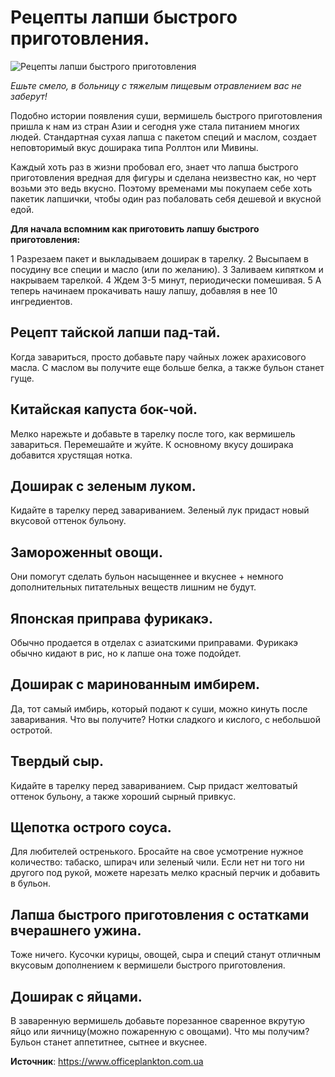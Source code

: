 # Рецепты лапши быстрого приготовления.

![Рецепты лапши быстрого приготовления](/images/Kulinar/Second/kitayskaya-lapsha.jpg 'Рецепты лапши быстрого приготовления')

_Ешьте смело, в больницу с тяжелым пищевым отравлением вас не заберут!_

Подобно истории появления суши, вермишель быстрого приготовления пришла к нам из стран Азии и сегодня уже стала питанием многих людей. Стандартная сухая лапша с пакетом специй и маслом, создает неповторимый вкус доширака типа Роллтон или Мивины.

Каждый хоть раз в жизни пробовал его, знает что лапша быстрого приготовления вредная для фигуры и сделана неизвестно как, но черт возьми это ведь вкусно. Поэтому временами мы покупаем себе хоть пакетик лапшички, чтобы один раз побаловать себя дешевой и вкусной едой.

**Для начала вспомним как приготовить лапшу быстрого приготовления:**

1 Разрезаем пакет и выкладываем доширак в тарелку.
2 Высыпаем в посудину все специи и масло (или по желанию).
3 Заливаем кипятком и накрываем тарелкой.
4 Ждем 3-5 минут, периодически помешивая.
5 А теперь начинаем прокачивать нашу лапшу, добавляя в нее 10 ингредиентов.

## Рецепт тайской лапши пад-тай.

Когда завариться, просто добавьте пару чайных ложек арахисового масла. С маслом вы получите еще больше белка, а также бульон станет гуще.

## Китайская капуста бок-чой.

Мелко нарежьте и добавьте в тарелку после того, как вермишель завариться. Перемешайте и жуйте. К основному вкусу доширака добавится хрустящая нотка.

## Доширак с зеленым луком.

Кидайте в тарелку перед завариванием. Зеленый лук придаст новый вкусовой оттенок бульону.

## Замороженныt овощи.

Они помогут сделать бульон насыщеннее и вкуснее + немного дополнительных питательных веществ лишним не будут.

## Японская приправа фурикакэ.

Обычно продается в отделах с азиатскими приправами. Фурикакэ обычно кидают в рис, но к лапше она тоже подойдет.

## Доширак с маринованным имбирем.

Да, тот самый имбирь, который подают к суши, можно кинуть после заваривания. Что вы получите? Нотки сладкого и кислого, с небольшой остротой.

## Твердый сыр.

Кидайте в тарелку перед завариванием. Сыр придаст желтоватый оттенок бульону, а также хороший сырный привкус.

## Щепотка острого соуса.

Для любителей остренького. Бросайте на свое усмотрение нужное количество: табаско, шпирач или зеленый чили. Если нет ни того ни другого под рукой, можете нарезать мелко красный перчик и добавить в бульон.

## Лапша быстрого приготовления с остатками вчерашнего ужина.

Тоже ничего. Кусочки курицы, овощей, сыра и специй станут отличным вкусовым дополнением к вермишели быстрого приготовления.

## Доширак с яйцами.

В заваренную вермишель добавьте порезанное сваренное вкрутую яйцо или яичницу(можно пожаренную с овощами). Что мы получим? Бульон станет аппетитнее, сытнее и вкуснее.

**Источник**: https://www.officeplankton.com.ua
